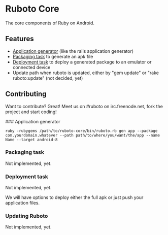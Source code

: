 Ruboto Core
=============

The core components of Ruby on Android.

Features
-------

* [Application generator](#application_generator) (like the rails application generator)
* [Packaging task](#packaging_task) to generate an apk file
* [Deployment task](#deployment_task) to deploy a generated package to an emulator or connected device
* Update path when ruboto is updated, either by "gem update" or "rake ruboto:update" (not decided, yet)

Contributing
------------

Want to contribute? Great! Meet us on #ruboto on irc.freenode.net, fork the project and start coding!

<a name="application_generator">
### Application generator
</a>

    ruby -rubygems /path/to/ruboto-core/bin/ruboto.rb gen app --package com.yourdomain.whatever --path path/to/where/you/want/the/app --name Name --target android-8

### Packaging task

Not implemented, yet.

### Deployment task

Not implemented, yet.

We will have options to deploy either the full apk or just push your application files.

### Updating Ruboto

Not implemented, yet.

